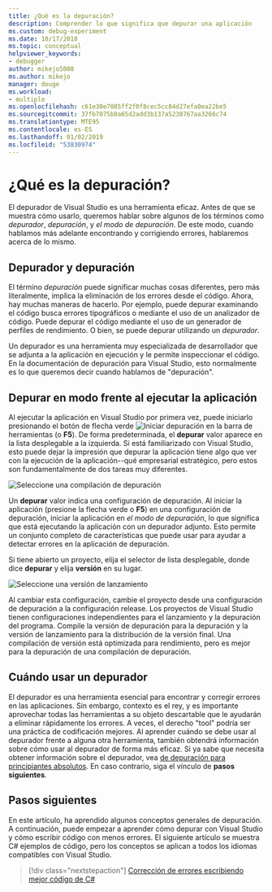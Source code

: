 ```yaml
---
title: ¿Qué es la depuración?
description: Comprender lo que significa que depurar una aplicación
ms.custom: debug-experiment
ms.date: 10/17/2018
ms.topic: conceptual
helpviewer_keywords:
- debugger
author: mikejo5000
ms.author: mikejo
manager: douge
ms.workload:
- multiple
ms.openlocfilehash: c61e30e7085ff2f0f8cec5cc84d27efa0ea22be5
ms.sourcegitcommit: 37fb7075b0a65d2add3b137a5230767aa3266c74
ms.translationtype: MTE95
ms.contentlocale: es-ES
ms.lasthandoff: 01/02/2019
ms.locfileid: "53830974"
---
```

# <a name="what-is-debugging"></a>¿Qué es la depuración?

El depurador de Visual Studio es una herramienta eficaz. Antes de que se muestra cómo usarlo, queremos hablar sobre algunos de los términos como *depurador*, *depuración*, y *el modo de depuración*. De este modo, cuando hablamos más adelante encontrando y corrigiendo errores, hablaremos acerca de lo mismo.

## <a name="debugger-vs-debugging"></a>Depurador y depuración

El término *depuración* puede significar muchas cosas diferentes, pero más literalmente, implica la eliminación de los errores desde el código. Ahora, hay muchas maneras de hacerlo. Por ejemplo, puede depurar examinando el código busca errores tipográficos o mediante el uso de un analizador de código. Puede depurar el código mediante el uso de un generador de perfiles de rendimiento. O bien, se puede depurar utilizando un *depurador*.

Un depurador es una herramienta muy especializada de desarrollador que se adjunta a la aplicación en ejecución y le permite inspeccionar el código. En la documentación de depuración para Visual Studio, esto normalmente es lo que queremos decir cuando hablamos de "depuración".

## <a name="debug-mode-vs-running-your-app"></a>Depurar en modo frente al ejecutar la aplicación

Al ejecutar la aplicación en Visual Studio por primera vez, puede iniciarlo presionando el botón de flecha verde ![Iniciar depuración](../debugger/media/dbg-tour-start-debugging.png "Iniciar depuración") en la barra de herramientas (o **F5**). De forma predeterminada, el **depurar** valor aparece en la lista desplegable a la izquierda. Si está familiarizado con Visual Studio, esto puede dejar la impresión que depurar la aplicación tiene algo que ver con la ejecución de la aplicación--qué empresarial estratégico, pero estos son fundamentalmente de dos tareas muy diferentes.

![Seleccione una compilación de depuración](../debugger/media/what-is-debugging-debug-build.png)

Un **depurar** valor indica una configuración de depuración. Al iniciar la aplicación (presione la flecha verde o **F5**) en una configuración de depuración, iniciar la aplicación en *el modo de depuración*, lo que significa que está ejecutando la aplicación con un depurador adjunto. Esto permite un conjunto completo de características que puede usar para ayudar a detectar errores en la aplicación de depuración.

Si tiene abierto un proyecto, elija el selector de lista desplegable, donde dice **depurar** y elija **versión** en su lugar.

![Seleccione una versión de lanzamiento](../debugger/media/what-is-debugging-release-build.png)

Al cambiar esta configuración, cambie el proyecto desde una configuración de depuración a la configuración release. Los proyectos de Visual Studio tienen configuraciones independientes para el lanzamiento y la depuración del programa. Compile la versión de depuración para la depuración y la versión de lanzamiento para la distribución de la versión final. Una compilación de versión está optimizada para rendimiento, pero es mejor para la depuración de una compilación de depuración.

## <a name="when-to-use-a-debugger"></a>Cuándo usar un depurador

El depurador es una herramienta esencial para encontrar y corregir errores en las aplicaciones. Sin embargo, contexto es el rey, y es importante aprovechar todas las herramientas a su objeto descartable que le ayudarán a eliminar rápidamente los errores. A veces, el derecho "tool" podría ser una práctica de codificación mejores. Al aprender cuándo se debe usar al depurador frente a alguna otra herramienta, también obtendrá información sobre cómo usar al depurador de forma más eficaz. Si ya sabe que necesita obtener información sobre el depurador, vea [de depuración para principiantes absolutos](../debugger/debugging-absolute-beginners.md). En caso contrario, siga el vínculo de **pasos siguientes**.

## <a name="next-steps"></a>Pasos siguientes

En este artículo, ha aprendido algunos conceptos generales de depuración. A continuación, puede empezar a aprender cómo depurar con Visual Studio y cómo escribir código con menos errores. El siguiente artículo se muestra C# ejemplos de código, pero los conceptos se aplican a todos los idiomas compatibles con Visual Studio.

> [!div class="nextstepaction"]
> [Corrección de errores escribiendo mejor código de C#](../debugger/write-better-code-with-visual-studio.md)
